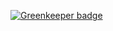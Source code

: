 
[![Greenkeeper badge](https://badges.greenkeeper.io/hugojosefson/is-production.svg)](https://greenkeeper.io/)
